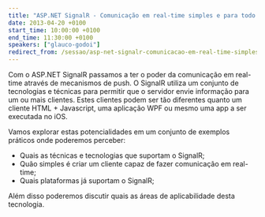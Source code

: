 ```yaml
---
title: "ASP.NET SignalR - Comunicação em real-time simples e para todo mundo"
date: 2013-04-20 +0100
start_time: 10:00:00 +0100
end_time: 11:30:00 +0100
speakers: ["glauco-godoi"]
redirect_from: /sessao/asp-net-signalr-comunicacao-em-real-time-simples-e-para-todo-mundo/
---
```

Com o ASP.NET SignalR passamos a ter o poder da comunicação em real-time através de mecanismos de push. O SignalR utiliza um conjunto de tecnologias e técnicas para permitir que o servidor envie informação para um ou mais clientes. Estes clientes podem ser tão diferentes quanto um cliente HTML + Javascript, uma aplicação WPF ou mesmo uma app a ser executada no iOS.

Vamos explorar estas potencialidades em um conjunto de exemplos práticos onde poderemos perceber:

- Quais as técnicas e tecnologias que suportam o SignalR;
- Quão simples é criar um cliente capaz de fazer comunicação em real-time;
- Quais plataformas já suportam o SignalR;

Além disso poderemos discutir quais as áreas de aplicabilidade desta tecnologia.

